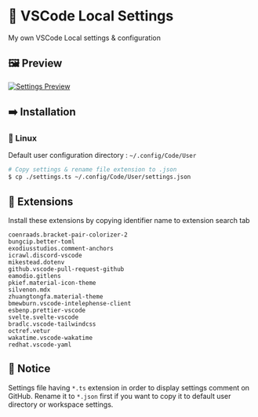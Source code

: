 # 📄 VSCode Local Settings

My own VSCode Local settings & configuration

## 🖼️ Preview

[![Settings Preview](https://cdn.upload.systems/uploads/2bQj3LkW.png)](https://i.upload.systems/2bQj3LkW)

## ➡️ Installation

### 🐧 Linux

Default user configuration directory : `~/.config/Code/User`

```bash
# Copy settings & rename file extension to .json
$ cp ./settings.ts ~/.config/Code/User/settings.json
```

## 🧩 Extensions

Install these extensions by copying identifier name to extension search tab

```
coenraads.bracket-pair-colorizer-2
bungcip.better-toml
exodiusstudios.comment-anchors
icrawl.discord-vscode
mikestead.dotenv
github.vscode-pull-request-github
eamodio.gitlens
pkief.material-icon-theme
silvenon.mdx
zhuangtongfa.material-theme
bmewburn.vscode-intelephense-client
esbenp.prettier-vscode
svelte.svelte-vscode
bradlc.vscode-tailwindcss
octref.vetur
wakatime.vscode-wakatime
redhat.vscode-yaml
```

## 📌 Notice

Settings file having `*.ts` extension in order to display settings comment on GitHub. Rename it to `*.json` first if you want to copy it to default user directory or workspace settings.
